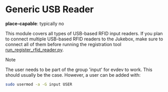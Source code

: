 # Generic USB Reader

**place-capable**: typically no

This module covers all types of USB-based RFID input readers. If you
plan to connect multiple USB-based RFID readers to the Jukebox, make
sure to connect all of them before running the registration tool [run_register_rfid_reader.py](../coreapps.md#run_register_rfid_readerpy).

> [!NOTE]
> The user needs to be part of the group \'input\' for evdev to work. This should usually be the case. However, a user can be added with:
>
>``` bash
>sudo usermod -a -G input USER
>```

